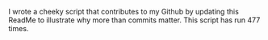 I wrote a cheeky script that contributes to my Github by updating this ReadMe to illustrate why more than commits matter. This script has run 477 times.